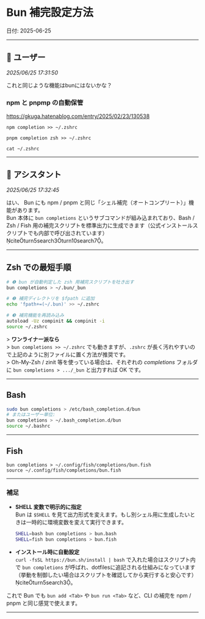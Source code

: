 # Bun 補完設定方法

日付: 2025-06-25

---

## 👤 ユーザー
*2025/06/25 17:31:50*

これと同じような機能はbunにはないかな？

### npm と pnpmp の自動保管

https://gkuga.hatenablog.com/entry/2025/02/23/130538

```shell
npm completion >> ~/.zshrc
```

```shell
pnpm completion zsh >> ~/.zshrc
```

```shell
cat ~/.zshrc
```

---

## 🤖 アシスタント
*2025/06/25 17:32:45*

はい、 Bun にも npm / pnpm と同じ「シェル補完（オートコンプリート）」機能があります。  
Bun 本体に `bun completions` というサブコマンドが組み込まれており、Bash / Zsh / Fish 用の補完スクリプトを標準出力に生成できます（公式インストールスクリプトでも内部で呼び出されています）citeturn5search3turn10search7。

---

## Zsh での最短手順

```bash
# ❶ bun が自動判定した zsh 用補完スクリプトを吐き出す
bun completions > ~/.bun/_bun

# ❷ 補完ディレクトリを $fpath に追加
echo 'fpath+=(~/.bun)' >> ~/.zshrc

# ❸ 補完機能を再読み込み
autoload -Uz compinit && compinit -i
source ~/.zshrc
```

&gt; **ワンライナー派なら**  
&gt; `bun completions >> ~/.zshrc` でも動きますが、`.zshrc` が長く汚れやすいので上記のように別ファイルに置く方法が推奨です。  
&gt; Oh-My-Zsh / zinit 等を使っている場合は、それぞれの *completions* フォルダに `bun completions > .../_bun` と出力すれば OK です。

---

## Bash

```bash
sudo bun completions > /etc/bash_completion.d/bun
# またはユーザー単位:
bun completions > ~/.bash_completion.d/bun
source ~/.bashrc
```

---

## Fish

```fish
bun completions > ~/.config/fish/completions/bun.fish
source ~/.config/fish/completions/bun.fish
```

---

### 補足

* **SHELL 変数で明示的に指定**  
  Bun は `$SHELL` を見て出力形式を変えます。もし別シェル用に生成したいときは一時的に環境変数を変えて実行できます。

  ```bash
  SHELL=bash bun completions > bun.bash
  SHELL=fish bun completions > bun.fish
  ```

* **インストール時に自動設定**  
  `curl -fsSL https://bun.sh/install | bash` で入れた場合はスクリプト内で `bun completions` が呼ばれ、dotfilesに追記される仕組みになっています（挙動を制御したい場合はスクリプトを確認してから実行すると安心です）citeturn5search3。

これで Bun でも `bun add <Tab>` や `bun run <Tab>` など、CLI の補完を npm / pnpm と同じ感覚で使えます。

---
